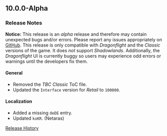 ## 10.0.0-Alpha

### Release Notes

**Notice:** This release is an _alpha_ release and therefore may contain unexpected bugs and/or errors. Please report any issues appropriately on [GitHub](https://github.com/SFX-WoW/Masque "Masque @ GitHub"). This
release is only compatible with _Dragonflight_ and the _Classic_ versions of the game. It does _not_ support _Shadowlands_. Additionally, the _Dragonflight_ UI is currently buggy so users may experience odd errors or warnings until the developers fix them.

#### General

- Removed the _TBC Classic_ ToC file.
- Updated the `Interface` version for _Retail_ to `100000`.

#### Localization

- Added a missing `deDE` entry.
- Updated `koKR`. (Netaras)

[Release History](https://github.com/SFX-WoW/Masque/wiki/History)
